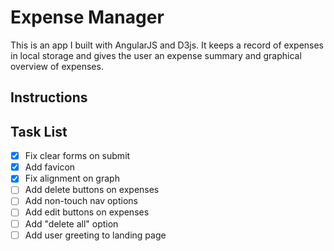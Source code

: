 # Expense Manager
This is an app I built with AngularJS and D3js. It keeps a record of expenses in local storage
and gives the user an expense summary and graphical overview of expenses.

## Instructions

## Task List
- [x] Fix clear forms on submit
- [x] Add favicon
- [x] Fix alignment on graph
- [ ] Add delete buttons on expenses
- [ ] Add non-touch nav options
- [ ] Add edit buttons on expenses
- [ ] Add "delete all" option
- [ ] Add user greeting to landing page